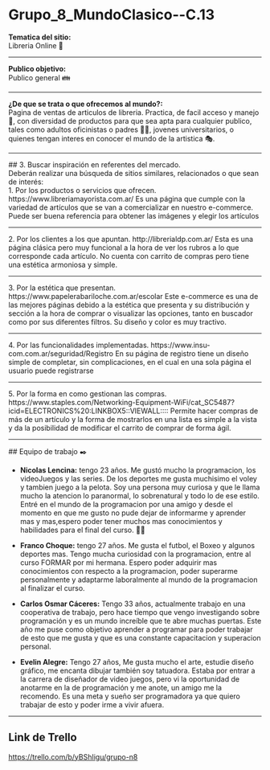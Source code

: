 # Grupo_8_MundoClasico--C.13

<strong>Tematica del sitio:</strong> <br>Libreria Online 🎨
<hr>
<strong>Publico objetivo:</strong> <br>Publico general 👪
<hr>
<strong>¿De que se trata o que ofrecemos al mundo?:</strong> <br>Pagina de ventas de articulos de libreria. 
Practica, de facil acceso y manejo 🎈, con diversidad de productos para que sea apta para cualquier 
publico, tales como adultos oficinistas o padres 👨‍💼, jovenes universitarios, o quienes
tengan interes en conocer el mundo de la artistica 🎭.

<hr>
## 3. Buscar inspiración en referentes del mercado.
<br>
Deberán realizar una búsqueda de sitios similares, relacionados o que sean de interés:
<br>
1.	Por los productos o servicios que ofrecen. https://www.libreriamayorista.com.ar/
Es una página que cumple con la variedad de artículos que se van a comercializar en nuestro e-commerce. Puede ser buena referencia para obtener las imágenes y elegir los artículos
<hr>
2.	Por los clientes a los que apuntan. http://librerialdp.com.ar/
Esta es una página clásica pero muy funcional a la hora de ver los rubros a lo que corresponde cada artículo. No cuenta con carrito de compras pero tiene una estética armoniosa y simple.
 <hr>
3.	Por la estética que presentan. https://www.papelerabariloche.com.ar/escolar
Este e-commerce es una de las mejores páginas debido a la estética que presenta y su distribución y sección a la hora de comprar o visualizar las opciones, tanto en buscador como por sus diferentes filtros. Su diseño y color es muy tractivo.
<hr>
4.	Por las funcionalidades implementadas. https://www.insu-com.com.ar/seguridad/Registro
En su página de registro tiene un diseño simple de completar, sin complicaciones, en el cual en una sola página el usuario puede registrarse
<hr>
5.	Por la forma en como gestionan las compras. https://www.staples.com/Networking-Equipment-WiFi/cat_SC5487?icid=ELECTRONICS%20:LINKBOX5::VIEWALL::::
Permite hacer compras de más de un artículo y la forma de mostrarlos en una lista es simple a la vista y da la posibilidad de modificar el carrito de comprar de forma ágil.

<hr>
## Equipo de trabajo ✒️

- **Nicolas Lencina:** tengo 23 años. Me gustó mucho la programacion, los videoJuegos y las series. De los deportes me gusta muchisimo el voley y tambien juego a la pelota. Soy una persona muy curiosa  y que le llama mucho la atencion lo paranormal, lo sobrenatural y todo lo de ese estilo. Entré en el mundo de la programacion por una amigo y desde el momento en que me gusto no pude dejar de informarme y aprender mas y mas,espero poder tener muchos mas conocimientos y habilidades para el final del curso. :man_technologist:

- **Franco Choque:**  tengo 27 años. Me gusta el futbol, el Boxeo y algunos deportes mas. Tengo mucha curiosidad con la programacion, entre al curso FORMAR por mi hermana.
Espero poder adquirir mas conocimientos con respecto a la programacion, poder superarme personalmente y adaptarme laboralmente al mundo de la programacion al finalizar el curso.

- **Carlos Osmar Cáceres:** Tengo 33 años, actualmente trabajo en una cooperativa de trabajo, pero hace tiempo que vengo investigando sobre programación y es un mundo increíble que te abre muchas puertas. Este año me puse como objetivo aprender a programar para poder trabajar de esto que me gusta y que es una constante capacitacion y superacion personal.

- **Evelin Alegre:** Tengo 27 años, Me gusta mucho el arte, estudie diseño gráfico, me encanta dibujar también soy tatuadora. Estaba por entrar a la carrera de diseñador de video juegos, pero vi la oportunidad de anotarme en la de programación y me anote, un amigo me la recomendo. Es una meta y sueño ser programadora ya que quiero trabajar de esto y poder irme a vivir afuera.


<hr>

## Link de Trello

https://trello.com/b/yBShIigu/grupo-n8
